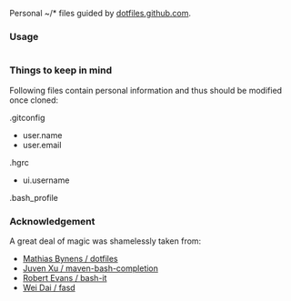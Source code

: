 Personal ~/* files guided by [dotfiles.github.com](http://dotfiles.github.com).

### Usage

```git clone https://github.com/shyiko/dotfiles.git && cd dotfiles && ./sync.sh
```

### Things to keep in mind

Following files contain personal information and thus should be modified once cloned:

.gitconfig

- user.name
- user.email

.hgrc

- ui.username

.bash_profile

### Acknowledgement

A great deal of magic was shamelessly taken from:

* [Mathias Bynens / dotfiles](https://github.com/mathiasbynens/dotfiles)
* [Juven Xu / maven-bash-completion](https://github.com/juven/maven-bash-completion)
* [Robert Evans / bash-it](https://github.com/revans/bash-it)
* [Wei Dai / fasd](https://github.com/clvv/fasd)
